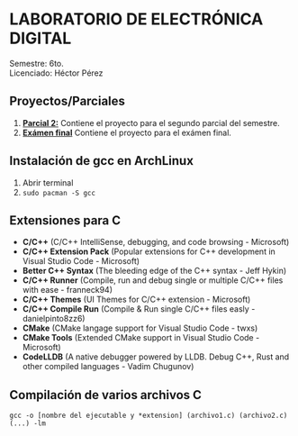 # LABORATORIO DE ELECTRÓNICA DIGITAL
Semestre: 6to.
\
Licenciado: Héctor Pérez

## Proyectos/Parciales
1. [**Parcial 2:**](Parcial-02) Contiene el proyecto para el segundo parcial del semestre.
2. [**Exámen final**](Final) Contiene el proyecto para el exámen final.

## Instalación de gcc en ArchLinux
1. Abrir terminal
2. `sudo pacman -S gcc`

## Extensiones para C
* **C/C++** (C/C++ IntelliSense, debugging, and code browsing - Microsoft)
* **C/C++ Extension Pack** (Popular extensions for C++ development in Visual Studio Code - Microsoft)
* **Better C++ Syntax** (The bleeding edge of the C++ syntax - Jeff Hykin)
* **C/C++ Runner** (Compile, run and debug single or multiple C/C++ files with ease - franneck94)
* **C/C++ Themes** (UI Themes for C/C++ extension - Microsoft)
* **C/C++ Compile Run** (Compile & Run single C/C++ files easly - danielpinto8zz6)
* **CMake** (CMake langage support for Visual Studio Code - twxs)
* **CMake Tools** (Extended CMake support in Visual Studio Code - Microsoft)
* **CodeLLDB** (A native debugger powered by LLDB. Debug C++, Rust and other compiled languages - Vadim Chugunov)

## Compilación de varios archivos C
```
gcc -o [nombre del ejecutable y *extension] (archivo1.c) (archivo2.c) (...) -lm
```
